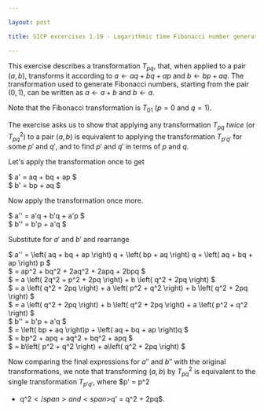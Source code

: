 ```yaml
---

layout: post

title: SICP excercises 1.19 - Logarithmic time Fibonacci number generation

---
```


This exercise describes a transformation <span>$T_{pq}$</span>, that, when
applied to a pair <span>$\left( a, b \right)$</span>, transforms it according
to <span>$a \gets aq + bq + ap$</span> and <span>$b \gets bp + aq$</span>. The
transformation used to generate Fibonacci numbers, starting from the pair
<span>$\left( 0, 1 \right)$</span>, can be written as <span>$a \gets
a + b$</span> and <span>$b \gets a$</span>.

Note that the Fibonacci transformation is <span>$T_{01}$</span>
(<span>$p=0$</span> and <span>$q=1$</span>).

The exercise asks us to show that applying any transformation
<span>$T_{pq}$</span> <em>twice</em> (or <span>$T^2_{pq}$</span>) to a pair
<span>$\left( a, b \right)$</span> is equivalent to applying the
transformation <span>$T_{p'q'}$</span> for some <span>$p'$</span> and
<span>$q'$</span>, and to find <span>$p'$</span> and <span>$q'$</span> in terms
of <span>$p$</span> and <span>$q$</span>.

Let's apply the transformation once to get

<div>$
a' = aq + bq + ap
$</div>
<div>$
b' = bp + aq
$</div>

Now apply the transformation once more.
<div>$
a'' = a'q + b'q + a'p
$</div>
<div>$
b'' = b'p + a'q
$</div>

Substitute for <span>$a'$</span> and <span>$b'$</span> and rearrange
<div>$
a'' = \left( aq + bq + ap \right) q + \left( bp + aq \right) q + \left( aq + bq + ap \right) p
$</div>
<div>$
= ap^2 + bq^2 + 2aq^2 + 2apq + 2bpq
$</div>
<div>$
= a \left( 2q^2 + p^2 + 2pq \right) + b \left( q^2 + 2pq \right)
$</div>
<div>$
= a \left( q^2 + 2pq \right) + a \left( p^2 + q^2 \right) + b \left( q^2 + 2pq \right) 
$</div>
<div>$
= a \left( q^2 + 2pq \right) + b \left( q^2 + 2pq \right) + a \left( p^2 + q^2 \right)
$</div>

<div>$
b'' = b'p + a'q
$</div>
<div>$
= \left( bp + aq \right)p + \left( aq + bq + ap \right)q
$</div>
<div>$
= bp^2 + apq + aq^2 + bq^2 + apq
$</div>
<div>$
= b\left( p^2 + q^2 \right) + a\left( q^2 + 2pq \right)
$</div>

Now comparing the final expressions for <span>$a''$</span> and
<span>$b''$</span> with the original transformations, we note that transforming
<span>$\left( a,b \right)$ by <span>$T^2_{pq}$</span> is equivalent to the
single transformation <span>$T_{p'q'}$</span>, where <span>$p' = p^2
+ q^2$</span> and <span>$q' = q^2 + 2pq$</span>.


